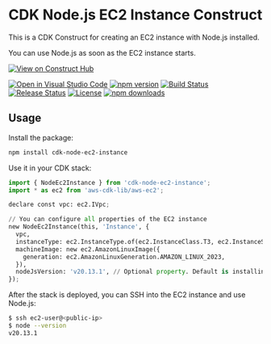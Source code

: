# CDK Node.js EC2 Instance Construct

This is a CDK Construct for creating an EC2 instance with Node.js installed.

You can use Node.js as soon as the EC2 instance starts.

[![View on Construct Hub](https://constructs.dev/badge?package=cdk-node-ec2-instance)](https://constructs.dev/packages/cdk-node-ec2-instance)

[![Open in Visual Studio Code](https://img.shields.io/static/v1?logo=visualstudiocode&label=&message=Open%20in%20Visual%20Studio%20Code&labelColor=2c2c32&color=007acc&logoColor=007acc)](https://open.vscode.dev/badmintoncryer/cdk-node-ec2-instance)
[![npm version](https://badge.fury.io/js/cdk-node-ec2-instance.svg)](https://badge.fury.io/js/cdk-node-ec2-instance)
[![Build Status](https://github.com/badmintoncryer/cdk-node-ec2-instance/actions/workflows/build.yml/badge.svg)](https://github.com/badmintoncryer/cdk-node-ec2-instance/actions/workflows/build.yml)
[![Release Status](https://github.com/badmintoncryer/cdk-node-ec2-instance/actions/workflows/release.yml/badge.svg)](https://github.com/badmintoncryer/cdk-node-ec2-instance/actions/workflows/release.yml)
[![License](https://img.shields.io/badge/License-Apache%202.0-blue.svg)](https://opensource.org/licenses/Apache-2.0)
[![npm downloads](https://img.shields.io/npm/dm/cdk-node-ec2-instance.svg?style=flat)](https://www.npmjs.com/package/cdk-node-ec2-instance)

## Usage

Install the package:

```bash
npm install cdk-node-ec2-instance
```

Use it in your CDK stack:

```python
import { NodeEc2Instance } from 'cdk-node-ec2-instance';
import * as ec2 from 'aws-cdk-lib/aws-ec2';

declare const vpc: ec2.IVpc;

// You can configure all properties of the EC2 instance
new NodeEc2Instance(this, 'Instance', {
  vpc,
  instanceType: ec2.InstanceType.of(ec2.InstanceClass.T3, ec2.InstanceSize.NANO),
  machineImage: new ec2.AmazonLinuxImage({
    generation: ec2.AmazonLinuxGeneration.AMAZON_LINUX_2023,
  }),
  nodeJsVersion: 'v20.13.1', // Optional property. Default is installing the latest LTS version
});
```

After the stack is deployed, you can SSH into the EC2 instance and use Node.js:

```bash
$ ssh ec2-user@<public-ip>
$ node --version
v20.13.1
```

